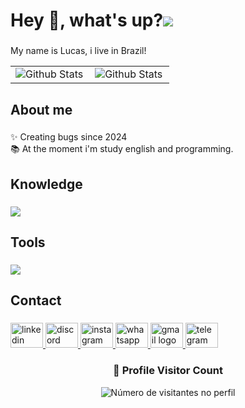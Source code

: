 <h1 align="left">Hey 👋, what's up?<img src="https://skillicons.dev/icons?i=devto" /></h1>

###

<p align="left">My name is Lucas, i live in Brazil!</p>

<table>
  <tr>
    <td>
      <img
        align="left"
        src="https://github-readme-stats.vercel.app/api?username=LucasBonny&theme=dark&hide_border=false&include_all_commits=true"
        alt="Github Stats"
      />
    </td>
    <td>
      <img
        align="left"
        src="https://github-readme-stats.vercel.app/api/top-langs/?username=LucasBonny&theme=dark&hide_border=false&include_all_commits=true&count_private=true&layout=compact"
        alt="Github Stats"
      />
    </td>
  </tr>
</table>

###

<h2 align="left">About me</h2>

###

<p align="left">✨ Creating bugs since 2024<br>📚 At the moment i'm study english and programming.</p>

###

<h2 align="left">Knowledge</h2>

###

<p align="left">
  <a href="#">
    <img src="https://skillicons.dev/icons?i=spring,java,html,css,javascript,git,linux,mysql" />
  </a>
</p>

###

<h2 align="left">Tools</h2>

###

<p align="left">
  <a href="#">
    <img src="https://skillicons.dev/icons?i=idea,vscode,aws,docker,eclipse,postman,postgres" />
  </a>
</p>

###

<h2 align="left">Contact</h2>

###

<div align="left">
  <a href="www.linkedin.com/in/lucasbonny" target="_blank">
    <img src="https://raw.githubusercontent.com/maurodesouza/profile-readme-generator/master/src/assets/icons/social/linkedin/default.svg" width="52" height="40" alt="linkedin logo"  />
  </a>
  <a href="discord.com/lucasbonny" target="_blank">
    <img src="https://raw.githubusercontent.com/maurodesouza/profile-readme-generator/master/src/assets/icons/social/discord/default.svg" width="52" height="40" alt="discord logo"  />
  </a>
  <a href="https://instagram.com/lucasbonnyfc" target="_blank">
    <img src="https://raw.githubusercontent.com/maurodesouza/profile-readme-generator/master/src/assets/icons/social/instagram/default.svg" width="52" height="40" alt="instagram logo"  />
  </a>
  <a href="https://wa.me/5561996267235" target="_blank">
    <img src="https://raw.githubusercontent.com/maurodesouza/profile-readme-generator/master/src/assets/icons/social/whatsapp/default.svg" width="52" height="40" alt="whatsapp logo"  />
  </a>
  <a href="malito:lucas@gunthercloud.com.br" target="_blank">
    <img src="https://raw.githubusercontent.com/maurodesouza/profile-readme-generator/master/src/assets/icons/social/gmail/default.svg" width="52" height="40" alt="gmail logo"  />
  </a>
  <a href="https://t.me/lucasbonny" target="_blank">
    <img src="https://raw.githubusercontent.com/maurodesouza/profile-readme-generator/master/src/assets/icons/social/telegram/default.svg" width="52" height="40" alt="telegram logo"  />
  </a>
</div>

###
<div align="center">
  <h3><b>📍 Profile Visitor Count</b></h3>
</div>

<p align="center">
  <img
    src="https://profile-counter.glitch.me/lucasbonny/count.svg"
    alt="Número de visitantes no perfil"
  />
</p>

